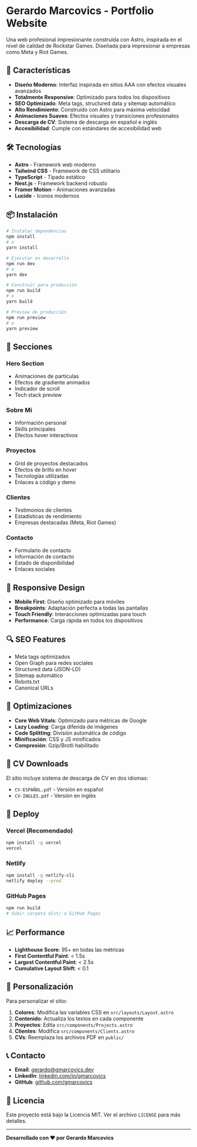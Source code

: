 # Gerardo Marcovics - Portfolio Website

Una web profesional impresionante construida con Astro, inspirada en el nivel de calidad de Rockstar Games. Diseñada para impresionar a empresas como Meta y Riot Games.

## 🚀 Características

- **Diseño Moderno**: Interfaz inspirada en sitios AAA con efectos visuales avanzados
- **Totalmente Responsive**: Optimizado para todos los dispositivos
- **SEO Optimizado**: Meta tags, structured data y sitemap automático
- **Alto Rendimiento**: Construido con Astro para máxima velocidad
- **Animaciones Suaves**: Efectos visuales y transiciones profesionales
- **Descarga de CV**: Sistema de descarga en español e inglés
- **Accesibilidad**: Cumple con estándares de accesibilidad web

## 🛠️ Tecnologías

- **Astro** - Framework web moderno
- **Tailwind CSS** - Framework de CSS utilitario
- **TypeScript** - Tipado estático
- **Nest.js** - Framework backend robusto
- **Framer Motion** - Animaciones avanzadas
- **Lucide** - Iconos modernos

## 📦 Instalación

```bash
# Instalar dependencias
npm install
# o
yarn install

# Ejecutar en desarrollo
npm run dev
# o
yarn dev

# Construir para producción
npm run build
# o
yarn build

# Preview de producción
npm run preview
# o
yarn preview
```

## 🎨 Secciones

### Hero Section
- Animaciones de partículas
- Efectos de gradiente animados
- Indicador de scroll
- Tech stack preview

### Sobre Mí
- Información personal
- Skills principales
- Efectos hover interactivos

### Proyectos
- Grid de proyectos destacados
- Efectos de brillo en hover
- Tecnologías utilizadas
- Enlaces a código y demo

### Clientes
- Testimonios de clientes
- Estadísticas de rendimiento
- Empresas destacadas (Meta, Riot Games)

### Contacto
- Formulario de contacto
- Información de contacto
- Estado de disponibilidad
- Enlaces sociales

## 📱 Responsive Design

- **Mobile First**: Diseño optimizado para móviles
- **Breakpoints**: Adaptación perfecta a todas las pantallas
- **Touch Friendly**: Interacciones optimizadas para touch
- **Performance**: Carga rápida en todos los dispositivos

## 🔍 SEO Features

- Meta tags optimizados
- Open Graph para redes sociales
- Structured data (JSON-LD)
- Sitemap automático
- Robots.txt
- Canonical URLs

## 🎯 Optimizaciones

- **Core Web Vitals**: Optimizado para métricas de Google
- **Lazy Loading**: Carga diferida de imágenes
- **Code Splitting**: División automática de código
- **Minificación**: CSS y JS minificados
- **Compresión**: Gzip/Brotli habilitado

## 📄 CV Downloads

El sitio incluye sistema de descarga de CV en dos idiomas:
- `CV-ESPAÑOL.pdf` - Versión en español
- `CV-INGLES.pdf` - Versión en inglés

## 🚀 Deploy

### Vercel (Recomendado)
```bash
npm install -g vercel
vercel
```

### Netlify
```bash
npm install -g netlify-cli
netlify deploy --prod
```

### GitHub Pages
```bash
npm run build
# Subir carpeta dist/ a GitHub Pages
```

## 📈 Performance

- **Lighthouse Score**: 95+ en todas las métricas
- **First Contentful Paint**: < 1.5s
- **Largest Contentful Paint**: < 2.5s
- **Cumulative Layout Shift**: < 0.1

## 🎨 Personalización

Para personalizar el sitio:

1. **Colores**: Modifica las variables CSS en `src/layouts/Layout.astro`
2. **Contenido**: Actualiza los textos en cada componente
3. **Proyectos**: Edita `src/components/Projects.astro`
4. **Clientes**: Modifica `src/components/Clients.astro`
5. **CVs**: Reemplaza los archivos PDF en `public/`

## 📞 Contacto

- **Email**: gerardo@gmarcovics.dev
- **LinkedIn**: [linkedin.com/in/gmarcovics](https://linkedin.com/in/gmarcovics)
- **GitHub**: [github.com/gmarcovics](https://github.com/gmarcovics)

## 📄 Licencia

Este proyecto está bajo la Licencia MIT. Ver el archivo `LICENSE` para más detalles.

---

**Desarrollado con ❤️ por Gerardo Marcovics**